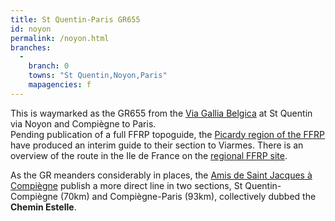```yaml
---
title: St Quentin-Paris GR655
id: noyon
permalink: /noyon.html
branches:
  -
    branch: 0
    towns: "St Quentin,Noyon,Paris"
    mapagencies: f
---
```


This is waymarked as the GR655 from the [Via Gallia Belgica][0] at St Quentin via Noyon and Compiègne to Paris.  
Pending publication of a full FFRP topoguide, the [Picardy region of the FFRP][1] have produced an interim guide to their section to Viarmes. There is an overview of the route in the Ile de France on the [regional FFRP site][2].  
  
As the GR meanders considerably in places, the [Amis de Saint Jacques à Compiègne][3] publish a more direct line in two sections, St Quentin-Compiègne (70km) and Compiègne-Paris (93km), collectively dubbed the **Chemin Estelle**.

[0]: belgica.html
[1]: http://www.randopicardie.com/
[2]: http://idf.ffrandonnee.fr/802/html/Long-distance-footpath-655.aspx
[3]: http://www.casajac.org
